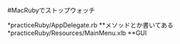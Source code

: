 #MacRubyでストップウォッチ

*practiceRuby/AppDelegate.rb
**メソッドとか書いてある
*practiceRuby/Resources/MainMenu.xlb
**GUI